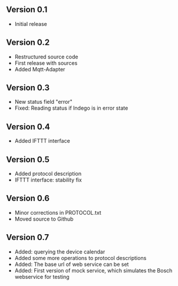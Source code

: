Version 0.1
-------------------------------
* Initial release


Version 0.2
-------------------------------
* Restructured source code
* First release with sources
* Added Mqtt-Adapter


Version 0.3
-------------------------------
* New status field "error"
* Fixed: Reading status if Indego is in error state


Version 0.4
-------------------------------
* Added IFTTT interface


Version 0.5
-------------------------------
* Added protocol description
* IFTTT interface: stability fix


Version 0.6
-------------------------------
* Minor corrections in PROTOCOL.txt
* Moved source to Github

Version 0.7
-------------------------------
* Added: querying the device calendar
* Added some more operations to protocol descriptions
* Added: The base url of web service can be set
* Added: First version of mock service, which simulates the Bosch webservice for testing